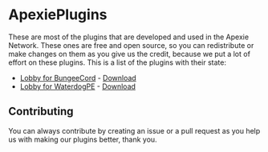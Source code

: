 # ApexiePlugins
These are most of the plugins that are developed and used in the Apexie Network. These ones are free and open source, so you can redistribute or make changes on them as you give us the credit, because we put a lot of effort on these plugins.
This is a list of the plugins with their state:
- [Lobby for BungeeCord](https://github.com/ApexieDevelopment/ApexiePlugins/tree/main/Lobby) - [Download](https://www.spigotmc.org/resources/lobby.88881/)
- [Lobby for WaterdogPE](https://github.com/ApexieDevelopment/ApexiePlugins/tree/main/LobbyPE) - [Download](https://github.com/ApexieDevelopment/ApexiePlugins/releases/tag/lobbype-1.0)
## Contributing
You can always contribute by creating an issue or a pull request as you help us with making our plugins better, thank you.